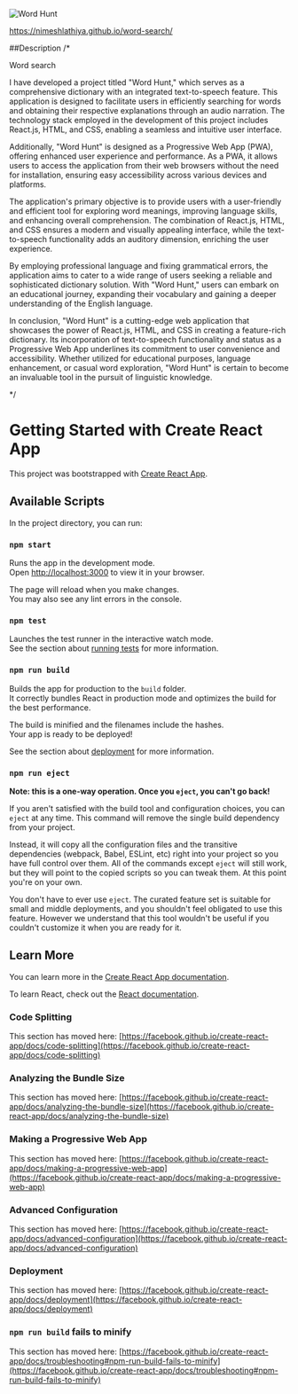 

![Word Hunt](https://github.com/NimeshLathiya/word-search/assets/142136394/756752ee-535a-4b9c-be40-994ac0857943)

https://nimeshlathiya.github.io/word-search/

##Description
/*

Word search

I have developed a project titled "Word Hunt," which serves as a comprehensive dictionary with an integrated text-to-speech feature. This application is designed to facilitate users in efficiently searching for words and obtaining their respective explanations through an audio narration. The technology stack employed in the development of this project includes React.js, HTML, and CSS, enabling a seamless and intuitive user interface.

Additionally, "Word Hunt" is designed as a Progressive Web App (PWA), offering enhanced user experience and performance. As a PWA, it allows users to access the application from their web browsers without the need for installation, ensuring easy accessibility across various devices and platforms.

The application's primary objective is to provide users with a user-friendly and efficient tool for exploring word meanings, improving language skills, and enhancing overall comprehension. The combination of React.js, HTML, and CSS ensures a modern and visually appealing interface, while the text-to-speech functionality adds an auditory dimension, enriching the user experience.

By employing professional language and fixing grammatical errors, the application aims to cater to a wide range of users seeking a reliable and sophisticated dictionary solution. With "Word Hunt," users can embark on an educational journey, expanding their vocabulary and gaining a deeper understanding of the English language.

In conclusion, "Word Hunt" is a cutting-edge web application that showcases the power of React.js, HTML, and CSS in creating a feature-rich dictionary. Its incorporation of text-to-speech functionality and status as a Progressive Web App underlines its commitment to user convenience and accessibility. Whether utilized for educational purposes, language enhancement, or casual word exploration, "Word Hunt" is certain to become an invaluable tool in the pursuit of linguistic knowledge.

*/
# Getting Started with Create React App

This project was bootstrapped with [Create React App](https://github.com/facebook/create-react-app).

## Available Scripts

In the project directory, you can run:

### `npm start`

Runs the app in the development mode.\
Open [http://localhost:3000](http://localhost:3000) to view it in your browser.

The page will reload when you make changes.\
You may also see any lint errors in the console.

### `npm test`

Launches the test runner in the interactive watch mode.\
See the section about [running tests](https://facebook.github.io/create-react-app/docs/running-tests) for more information.

### `npm run build`

Builds the app for production to the `build` folder.\
It correctly bundles React in production mode and optimizes the build for the best performance.

The build is minified and the filenames include the hashes.\
Your app is ready to be deployed!

See the section about [deployment](https://facebook.github.io/create-react-app/docs/deployment) for more information.

### `npm run eject`

**Note: this is a one-way operation. Once you `eject`, you can't go back!**

If you aren't satisfied with the build tool and configuration choices, you can `eject` at any time. This command will remove the single build dependency from your project.

Instead, it will copy all the configuration files and the transitive dependencies (webpack, Babel, ESLint, etc) right into your project so you have full control over them. All of the commands except `eject` will still work, but they will point to the copied scripts so you can tweak them. At this point you're on your own.

You don't have to ever use `eject`. The curated feature set is suitable for small and middle deployments, and you shouldn't feel obligated to use this feature. However we understand that this tool wouldn't be useful if you couldn't customize it when you are ready for it.

## Learn More

You can learn more in the [Create React App documentation](https://facebook.github.io/create-react-app/docs/getting-started).

To learn React, check out the [React documentation](https://reactjs.org/).

### Code Splitting

This section has moved here: [https://facebook.github.io/create-react-app/docs/code-splitting](https://facebook.github.io/create-react-app/docs/code-splitting)

### Analyzing the Bundle Size

This section has moved here: [https://facebook.github.io/create-react-app/docs/analyzing-the-bundle-size](https://facebook.github.io/create-react-app/docs/analyzing-the-bundle-size)

### Making a Progressive Web App

This section has moved here: [https://facebook.github.io/create-react-app/docs/making-a-progressive-web-app](https://facebook.github.io/create-react-app/docs/making-a-progressive-web-app)

### Advanced Configuration

This section has moved here: [https://facebook.github.io/create-react-app/docs/advanced-configuration](https://facebook.github.io/create-react-app/docs/advanced-configuration)

### Deployment

This section has moved here: [https://facebook.github.io/create-react-app/docs/deployment](https://facebook.github.io/create-react-app/docs/deployment)

### `npm run build` fails to minify

This section has moved here: [https://facebook.github.io/create-react-app/docs/troubleshooting#npm-run-build-fails-to-minify](https://facebook.github.io/create-react-app/docs/troubleshooting#npm-run-build-fails-to-minify)
